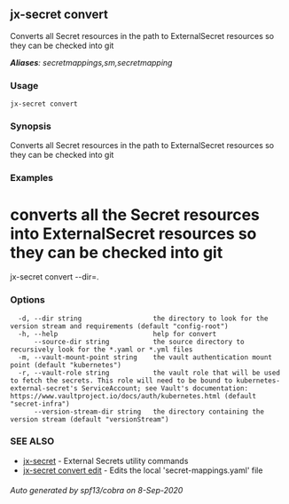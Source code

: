 ## jx-secret convert

Converts all Secret resources in the path to ExternalSecret resources so they can be checked into git

***Aliases**: secretmappings,sm,secretmapping*

### Usage

```
jx-secret convert
```

### Synopsis

Converts all Secret resources in the path to ExternalSecret resources so they can be checked into git

### Examples

  # converts all the Secret resources into ExternalSecret resources so they can be checked into git
  jx-secret convert --dir=.

### Options

```
  -d, --dir string                  the directory to look for the version stream and requirements (default "config-root")
  -h, --help                        help for convert
      --source-dir string           the source directory to recursively look for the *.yaml or *.yml files
  -m, --vault-mount-point string    the vault authentication mount point (default "kubernetes")
  -r, --vault-role string           the vault role that will be used to fetch the secrets. This role will need to be bound to kubernetes-external-secret's ServiceAccount; see Vault's documentation: https://www.vaultproject.io/docs/auth/kubernetes.html (default "secret-infra")
      --version-stream-dir string   the directory containing the version stream (default "versionStream")
```

### SEE ALSO

* [jx-secret](jx-secret.md)	 - External Secrets utility commands
* [jx-secret convert edit](jx-secret_convert_edit.md)	 - Edits the local 'secret-mappings.yaml' file

###### Auto generated by spf13/cobra on 8-Sep-2020

